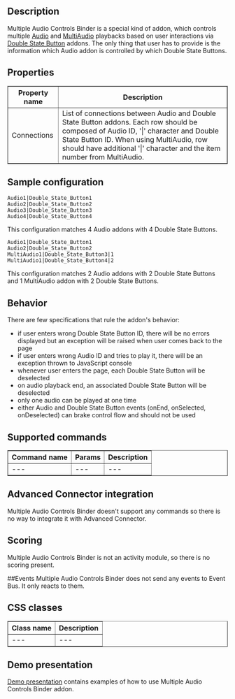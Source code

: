 ## Description
Multiple Audio Controls Binder is a special kind of addon, which controls multiple [Audio](/doc/page/Audio "Audio") and [MultiAudio](/doc/page/MultiAudio "MultiAudio")  playbacks based on user interactions via [Double State Button](/doc/page/Double-State-Button "Double State Button") addons. The only thing that user has to provide is the information which Audio addon is controlled by which Double State Buttons.

## Properties

<table border='1'>
    <tr>
        <th>Property name</th>
        <th>Description</th>
    </tr>
    <tr>
        <td>Connections</td>
        <td>List of connections between Audio and Double State Button addons. Each row should be composed of Audio ID, '|' character and Double State Button ID. When using MultiAudio, row should have additional '|' character and the item number from MultiAudio.</td>
    </tr>
</table>

## Sample configuration

    Audio1|Double_State_Button1
    Audio2|Double_State_Button2
    Audio3|Double_State_Button3
    Audio4|Double_State_Button4

This configuration matches 4 Audio addons with 4 Double State Buttons.

    Audio1|Double_State_Button1
    Audio2|Double_State_Button2
    MultiAudio1|Double_State_Button3|1
    MultiAudio1|Double_State_Button4|2

This configuration matches 2 Audio addons with 2 Double State Buttons and 1 MultiAudio addon with 2 Double State Buttons.

## Behavior
There are few specifications that rule the addon's behavior:

* if user enters wrong Double State Button ID, there will be no errors displayed but an exception will be raised when user comes back to the page
* if user enters wrong Audio ID and tries to play it, there will be an exception thrown to JavaScript console
* whenever user enters the page, each Double State Button will be deselected
* on audio playback end, an associated Double State Button will be deselected
* only one audio can be played at one time
* either Audio and Double State Button events (onEnd, onSelected, onDeselected) can brake control flow and should not be used

## Supported commands

<table border='1'>
    <tr>
        <th>Command name</th>
        <th>Params</th>
        <th>Description</th>
    </tr>
    <tr>
        <td>---</td>
        <td>---</td>
        <td>---</td>
    </tr>
</table>

## Advanced Connector integration
Multiple Audio Controls Binder doesn't support any commands so there is no way to integrate it with Advanced Connector.

## Scoring
Multiple Audio Controls Binder is not an activity module, so there is no scoring present.

##Events
Multiple Audio Controls Binder does not send any events to Event Bus. It only reacts to them.

## CSS classes

<table border='1'>
    <tr>
        <th>Class name</th>
        <th>Description</th>
    </tr>
    <tr>
        <td>---</td>
        <td>---</td>
    </tr>
</table>

## Demo presentation
[Demo presentation](/embed/2489555 "Demo presentation") contains examples of how to use Multiple Audio Controls Binder addon.        